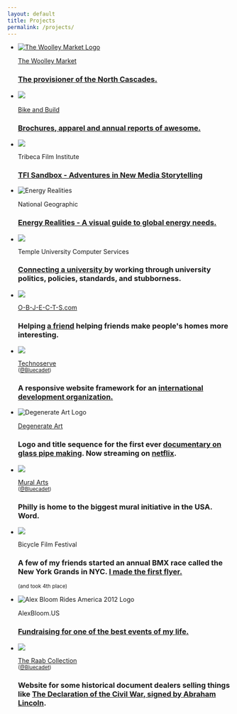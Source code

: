 ```yaml
---
layout: default
title: Projects
permalink: /projects/
---
```

<!-- ##Current Projects
BRACKET.IO
</p><h3>Affordable, durable, customizable furniture.

THRILLDERNESS.ORG
</p><h3>Reviving endangered knowledge, building a community, having a blast. -->

<ul id="case-studies" class="projects">
  <li id="the-woolley-market">
	<a href="the-woolley-market">
	<img src="../img/projects/woolleymarket/woolleylogo.gif" alt="The Woolley Market Logo">
    <p>The Woolley Market</p>
    <h3>The provisioner of the North Cascades.</h3>
	</a>
  </li>
  <li id="bike-and-build">
	<a href="bike-and-build">
	<img src="../img/projects/bikebuild/bb_logo.gif" alt=" "/>
    <p>Bike and Build</p>
	<h3>Brochures, apparel and annual reports of awesome.</h3>
	</a>
  </li>
  <li id="tribeca-film-institute">
	<img src="../img/projects/tribeca/sandbox-home.jpg" alt=" "/>
    <p>Tribeca Film Institute</p>
	<h3><a href="http://sandbox.tribecafilminstitute.org">TFI Sandbox - Adventures in New Media Storytelling </a></h3>
  </li>
  <li id="national-geographic">
	<img src="../img/projects/natgeo/natgeo.gif" alt="Energy Realities"/>
    <p>National Geographic</p>
 	<h3><a href="http://energyrealities.org">Energy Realities - A visual guide to global energy needs. </a></h3>
  </li>
  <li id="temple-university">
	<img src="../img/projects/ / .gif" alt=" "/>
    <p>Temple University Computer Services</p>
 	<h3><a href="http://temple.edu/cs"> Connecting a university </a> by working through university politics, policies, standards, and stubborness. </h3>
  </li>
  <li id="objects">
	<img src="../img/projects/objects/objects-hats.jpg" alt=" "/>
    <p><a href="http://o-b-j-e-c-t-s.com/" title="Objects">O-B-J-E-C-T-S.com</a></p>
 	<h3>Helping <a href="http://joelevey.com">a friend</a> helping friends make people's homes more interesting.</h3>
  </li>
  <li id="technoserve">
	<img src="../img/projects/technoserve/technoserve-3.jpg" alt=" "/>
    <p><a href="http://technoserve.org/" title="TechnoServe">Technoserve</a> <br><small>(<a href="http://bluecadet.com/&quot;Bluecadet&quot;">@Bluecadet</a>)</small></p>
 	<h3>A responsive website framework for an <a href="http://technoserve.org/" title="TechnoServe">international development organization.</a></h3>
  </li>
  <li id="degenerate-art">
	<img src="../img/projects/degenerateart/degenerateart_cover.jpg" alt="Degenerate Art Logo"/>
    <p><a href="http://www.degenerateartfilm.com/" title="Degenerate Art, The Art &amp; Culture of Glass Pipes">Degenerate Art</a></p>
 	<h3>Logo and title sequence for the first ever <a href="http://www.degenerateartfilm.com/">documentary on glass pipe making</a>. Now streaming on <a href="http://www.netflix.com/WiMovie/70260538?trkid=439131" title="Watch Degenerate Art on Netflix">netflix</a>.</h3>
  </li>
  <li id="muralarts">
	<img src="../img/projects/muralarts/muralarts-1.jpg" alt=" "/>
    <p><a href="http://muralarts.org">Mural Arts</a> <br><small>(<a href="http://bluecadet.com/&quot;Bluecadet&quot;">@Bluecadet</a>)</small></h3>
 	   <h3>Philly is home to the biggest mural initiative in the USA. Word.</h3>
  </li>
  <li id="bicycle-film-festival">
	<img src="../img/projects/bff/newyorkgrands-flyer.jpg" alt=" "/>
    <p>Bicycle Film Festival</p>
  	<h3>A few of my friends started an annual BMX race called the New York Grands in NYC. <a href="../img/projects/bgg/newyorkgrands-flyer.jpg">I made the first flyer.</a></h3>
	<p><small>(and took 4th place)</small></p>
  </li>
  <li id="alex-bloom-us">
	<img src="../img/projects/fundraising/fundraising-logo.gif" alt="Alex Bloom Rides America 2012 Logo"/>
    <p>AlexBloom.US</p>
 	<h3><a href="http://alexbloom.us"> Fundraising for one of the best events of my life. </a></h3>
  </li>
  <li id="raab-collection">
	<img src="../img/projects/raab/raab-website.jpg" alt=" "/>
    <p><a href="http://raabcollection.com">The Raab Collection</a> <br><small>
		(<a href="http://bluecadet.com/&quot;Bluecadet&quot;">@Bluecadet</a>)</small></p>
  	<h3>Website for some historical document dealers selling things like <a href="http://www.raabcollection.com/abraham-lincoln-autograph/north-and-south-declarations-war">The Declaration of the Civil War, signed by Abraham Lincoln</a>.</h3>
  </li>
</ul>

